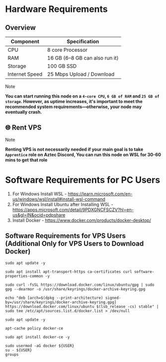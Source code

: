 # Hardware Requirements 

## Overview

| Component      | Specification                      |
|----------------|------------------------------------|
| CPU            | 8 core Processor                   |
| RAM            | 16 GB (6–8 GB can also run it)     |
| Storage        | 100 GB SSD                         |
| Internet Speed | 25 Mbps Upload / Download          |


> [!Note]
> **You can start running this node on a `4-core CPU`, `6 GB of RAM` and `25 GB of storage`. However, as uptime increases, it's important to meet the recommended system requirements—otherwise, your node may eventually crash.**

## 🌐 Rent VPS
> [!Note]
> **Renting VPS is not necessarily needed if your main goal is to take `Apprentice` role on Aztec Discord, You can run this node on WSL for 30-60 mins to get that role**

# Software Requirements for PC Users

1. For Windows Install WSL - https://learn.microsoft.com/en-us/windows/wsl/install#install-wsl-command
2. For Windows Install Ubuntu after Installing WSL - https://apps.microsoft.com/detail/9PDXGNCFSCZV?hl=en-us&gl=IN&ocid=pdpshare
3. Install Docker - https://www.docker.com/products/docker-desktop/

## Software Requirements for VPS Users (Additional Only for VPS Users to Download Docker)

```
sudo apt update -y
```
```
sudo apt install apt-transport-https ca-certificates curl software-properties-common -y
```
```
sudo curl -fsSL https://download.docker.com/linux/ubuntu/gpg | sudo gpg --dearmor -o /usr/share/keyrings/docker-archive-keyring.gpg
```
```
echo "deb [arch=$(dpkg --print-architecture) signed-by=/usr/share/keyrings/docker-archive-keyring.gpg] https://download.docker.com/linux/ubuntu $(lsb_release -cs) stable" | sudo tee /etc/apt/sources.list.d/docker.list > /dev/null
```
```
sudo apt update -y
```
```
apt-cache policy docker-ce
```
```
sudo apt install docker-ce -y
```
```
sudo usermod -aG docker ${USER}
su - ${USER}
groups
```
